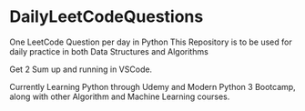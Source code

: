 ﻿# DailyLeetCodeQuestions
One LeetCode Question per day in Python
This Repository is to be used for daily practice in both Data Structures and Algorithms

Get 2 Sum up and running in VSCode. 

Currently Learning Python through Udemy and Modern Python 3 Bootcamp, along with other Algorithm and Machine Learning courses.
